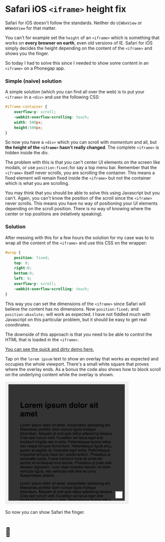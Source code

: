 # Safari iOS `<iframe>` height fix

Safari for iOS doesn't follow the standards. Neither do `UIWbeView` or `WKWebView` for that matter.

You can't for example set the `height` of an `<iframe>` which is something that works on **every browser on earth**, even old versions of IE. Safari for iOS simply decides the height depending on the content of the `<iframe>` and shows you the finger.

So today I had to solve this since I needed to show some content in an `<iframe>` on a Phonegap app.

### Simple (naive) solution

A simple solution (which you can find all over the web) is to put your `<iframe>` in a `<div>` and use the following CSS:
```css
#iframe-container {
	overflow-y: scroll;
	-webkit-overflow-scrolling: touch;
	width: 500px;
	height:500px;
}
```
So now you have a `<div>` which you can scroll with *momentum* and all, but **the height of the `<iframe>` hasn't really changed**. The complete `<iframe>` is hidden inside the div.

The problem with this is that you can't center UI elements on the screen like modals, or use `position:fixed;`for say a top menu bar. Remember that the `<iframe>` itself never scrolls, you are scrolling the container. This means a fixed element will remain fixed inside the `<iframe>` but not the container which is what you are scrolling.

You may think that you should be able to solve this using Javascript but you can't. Again, you can't know the position of the scroll since the `<iframe>` never scrolls. This means you have no way of positioning your UI elements depending on the scroll position. There is no way of knowing where the center or top positions are (relatively speaking).

### Solution

After messing with this for a few hours the solution for my case was to to wrap all the content of the `<iframe>` and use this CSS on the wrapper:
```css
#wrap {
	position: fixed;
	top: 0;
	right:0;
	bottom:0;
	left: 0;
	overflow-y: scroll;
  	-webkit-overflow-scrolling: touch;
}
```

This way you can set the dimensions of the `<iframe>` since Safari will believe the content has no dimensions. Now `position:fixed;` and `position:absolute;` will work as expected. I have not fiddled much with Javascript on this particular problem, but it should be easy to get real coordinates.

The downside of this approach is that you need to be able to control the HTML that is loaded in the `<iframe>`.

[You can see the quick and dirty demo here.](http://www.pierbover.com/pub/safari-iframe-fix/)

Tap on the `lorem ipsum` text to show an overlay that works as expected and occupies the whole viewport. There's a small white square that proves where the overlay ends. As a bonus the code also shows how to block scroll on the underlying content while the overlay is shown.

<img src="proof.png" width="400"/>

So now you can show Safari the finger.

# 🖕
